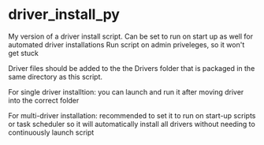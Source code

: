 # driver_install_py
My version of a driver install script. Can be set to run on start up as well for automated driver installations
Run script on admin priveleges, so it won't get stuck

Driver files should be added to the the Drivers folder that is packaged in the same directory as this script.

For single driver installtion: you can launch and run it after moving driver into the correct folder

For multi-driver installation: recommended to set it to run on start-up scripts or task scheduler 
so it will automatically install all drivers without needing to continuously launch script 
